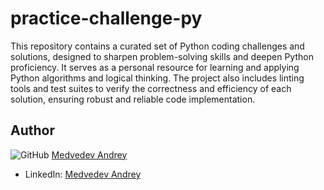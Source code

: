 # practice-challenge-py
This repository contains a curated set of Python coding challenges and solutions, designed to sharpen problem-solving skills and deepen Python proficiency. It serves as a personal resource for learning and applying Python algorithms and logical thinking. The project also includes linting tools and test suites to verify the correctness and efficiency of each solution, ensuring robust and reliable code implementation.

## Author

![GitHub](https://img.shields.io/badge/-GitHub-black?style=flat-square&logo=github) [Medvedev Andrey](https://github.com/Andrey2109)

- LinkedIn: [Medvedev Andrey](https://www.linkedin.com/in/andreymedvedev2109)

